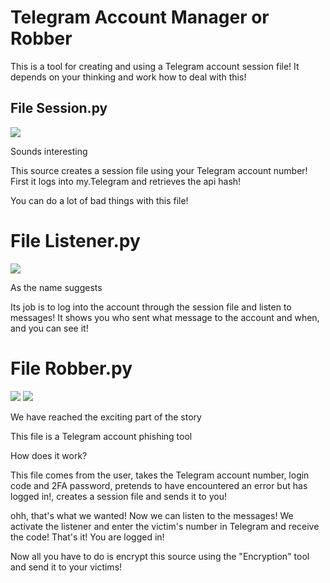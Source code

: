# Telegram Account Manager or Robber


This is a tool for creating and using a Telegram account session file! It depends on your thinking and work how to deal with this!

## File Session.py

<img src="https://github.com/user-attachments/assets/8efb2090-1418-4823-baf4-aaf5504d06bc"> 

Sounds interesting 

This source creates a session file using your Telegram account number! First it logs into my.Telegram and retrieves the api hash!

You can do a lot of bad things with this file!


# File Listener.py

<img src="https://github.com/user-attachments/assets/6bea707d-0f38-4cf3-8942-30b6d47ec268"> 

As the name suggests

Its job is to log into the account through the session file and listen to messages! It shows you who sent what message to the account and when, and you can see it!


# File Robber.py

<img src="https://github.com/user-attachments/assets/df6d14e9-9032-43d6-a15f-069314ceb504"> 

<img src="https://github.com/user-attachments/assets/3a92551b-5eb7-4253-a409-ad5f75037e09"> 

We have reached the exciting part of the story

This file is a Telegram account phishing tool

How does it work?

This file comes from the user, takes the Telegram account number, login code and 2FA password, pretends to have encountered an error but has logged in!, creates a session file and sends it to you!

ohh, that's what we wanted! Now we can listen to the messages! We activate the listener and enter the victim's number in Telegram and receive the code! That's it! You are logged in!

Now all you have to do is encrypt this source using the "Encryption" tool and send it to your victims!
